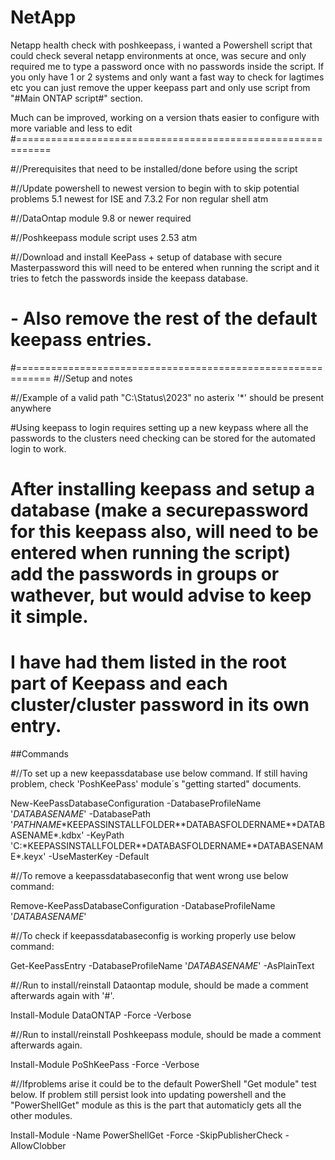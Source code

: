 # NetApp 
Netapp health check with poshkeepass, i wanted a Powershell script that could check several netapp environments at once, was secure and only required me to type a password once with no passwords inside the script.
If you only have 1 or 2 systems and only want a fast way to check for lagtimes etc you can just remove the upper keepass part and only use script from  "#Main ONTAP script#" section.

Much can be improved, working on a version thats easier to configure with more variable and less to edit
#============================================================

#//Prerequisites that need to be installed/done before using the script

#//Update powershell to newest version to begin with to skip potential problems 5.1 newest for ISE and 7.3.2 For non regular shell atm

#//DataOntap module 9.8 or newer required

#//Poshkeepass module script uses 2.53 atm

#//Download and install KeePass + setup of database with secure Masterpassword this will need to be entered when running the script and it tries to fetch the passwords inside the keepass database. 

# - Also remove the rest of the default keepass entries.

#============================================================
#//Setup and notes

#//Example of a valid path "C:\Status\2023\" no asterix '*' should be present anywhere

#Using keepass to login requires setting up a new keypass where all the passwords to the clusters need checking can be stored for the automated login to work. 
# After installing keepass and setup a database (make a securepassword for this keepass also, will need to be entered when running the script) add the passwords in groups or wathever, but would advise to keep it simple.
# I have had them listed in the root part of Keepass and each cluster/cluster password in its own entry.

##Commands

#//To set up a new keepassdatabase use below command. If still having problem, check 'PoshKeePass' module´s "getting started" documents.

New-KeePassDatabaseConfiguration -DatabaseProfileName '*DATABASENAME*' -DatabasePath '*PATHNAME*\*KEEPASSINSTALLFOLDER*\*DATABASFOLDERNAME*\*DATABASENAME*.kdbx' -KeyPath 'C:\*KEEPASSINSTALLFOLDER*\*DATABASFOLDERNAME*\*DATABASENAME*.keyx' -UseMasterKey -Default

#//To remove a keepassdatabaseconfig that went wrong use below command:

Remove-KeePassDatabaseConfiguration -DatabaseProfileName '*DATABASENAME*'

#//To check if keepassdatabaseconfig is working properly use below command:

Get-KeePassEntry -DatabaseProfileName '*DATABASENAME*' -AsPlainText

#//Run to install/reinstall Dataontap module, should be made a comment afterwards again with '#'.

Install-Module DataONTAP -Force -Verbose

#//Run to install/reinstall Poshkeepass module, should be made a comment afterwards again.

Install-Module PoShKeePass -Force -Verbose

#//Ifproblems arise it could be to the default PowerShell "Get module" test below. If problem still persist look into updating powershell and the "PowerShellGet" module as this is the part that automaticly gets all the other modules.

Install-Module -Name PowerShellGet -Force -SkipPublisherCheck -AllowClobber
